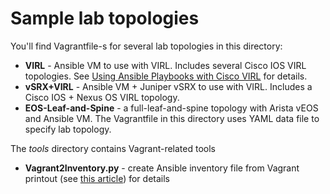 # Sample lab topologies

You'll find Vagrantfile-s for several lab topologies in this directory:

* **VIRL** - Ansible VM to use with VIRL. Includes several Cisco IOS VIRL topologies. See [Using Ansible Playbooks with Cisco VIRL](http://automation.ipspace.net/Example:Using_Ansible_Playbooks_with_Cisco_VIRL) for details.
* **vSRX+VIRL** - Ansible VM + Juniper vSRX to use with VIRL. Includes a Cisco IOS + Nexus OS VIRL topology.
* **EOS-Leaf-and-Spine** - a full-leaf-and-spine topology with Arista vEOS and Ansible VM. The Vagrantfile in this directory uses YAML data file to specify lab topology.

The *tools* directory contains Vagrant-related tools

* **Vagrant2Inventory.py** - create Ansible inventory file from Vagrant printout (see [this article](http://automation.ipspace.net/Example:Creating_Ansible_Inventory_from_Vagrant_SSH_Configuration)) for details
